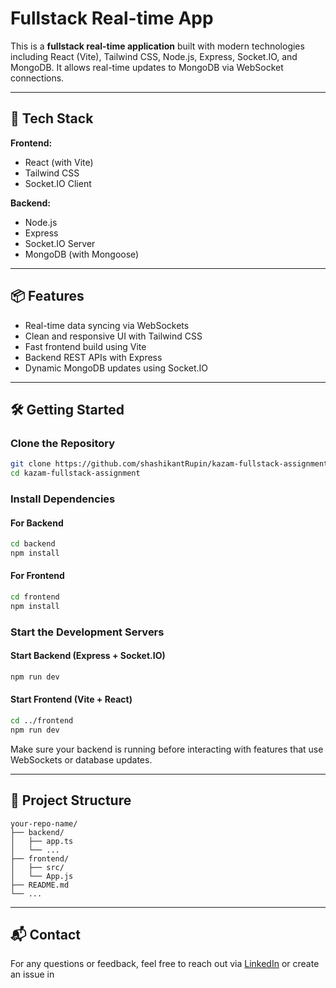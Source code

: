 # Fullstack Real-time App

This is a **fullstack real-time application** built with modern technologies including React (Vite), Tailwind CSS, Node.js, Express, Socket.IO, and MongoDB. It allows real-time updates to MongoDB via WebSocket connections.

---

## 🚀 Tech Stack

**Frontend:**
- React (with Vite)
- Tailwind CSS
- Socket.IO Client

**Backend:**
- Node.js
- Express
- Socket.IO Server
- MongoDB (with Mongoose)

---

## 📦 Features
- Real-time data syncing via WebSockets
- Clean and responsive UI with Tailwind CSS
- Fast frontend build using Vite
- Backend REST APIs with Express
- Dynamic MongoDB updates using Socket.IO

---

## 🛠️ Getting Started

### Clone the Repository
```bash
git clone https://github.com/shashikantRupin/kazam-fullstack-assignment
cd kazam-fullstack-assignment
```

### Install Dependencies
#### For Backend
```bash
cd backend
npm install
```

#### For Frontend
```bash
cd frontend
npm install
```

### Start the Development Servers
#### Start Backend (Express + Socket.IO)
```bash
npm run dev
```

#### Start Frontend (Vite + React)
```bash
cd ../frontend
npm run dev
```

Make sure your backend is running before interacting with features that use WebSockets or database updates.

---

## 📁 Project Structure
```
your-repo-name/
├── backend/
│   ├── app.ts
│   └── ...
├── frontend/
│   ├── src/
│   └── App.js
├── README.md
└── ...
```

---


## 📬 Contact
For any questions or feedback, feel free to reach out via [LinkedIn]([https://linkedin.com](https://www.linkedin.com/in/rupin-raj-d98/)) or create an issue in
